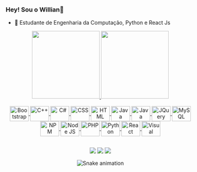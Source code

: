 ### Hey! Sou o Willian👋

- 🌱 Estudante de Engenharia da Computação, Python e React Js

<link rel="stylesheet" href="https://cdn.jsdelivr.net/gh/devicons/devicon@v2.14.0/devicon.min.css">
<div align="center">
  <a href="https://github.com/WillianGiacomelli">
  <img height="180em" src="https://github-readme-stats.vercel.app/api?username=WillianGiacomelli&show_icons=true&theme=gruvbox&include_all_commits=true&count_private=true"/>
  <img height="180em" src="https://github-readme-stats.vercel.app/api/top-langs/?username=WillianGiacomelli&layout=compact&langs_count=7&theme=gruvbox"/>
</div>
  <div style="display: inline_block" align="center"><br>  
<img align="center" height="40" width="50" title="Bootstrap" src="https://cdn.jsdelivr.net/gh/devicons/devicon/icons/bootstrap/bootstrap-plain.svg">
<img align="center" height="40" width="50" title="C++" src="https://cdn.jsdelivr.net/gh/devicons/devicon/icons/cplusplus/cplusplus-plain.svg">
<img align="center" height="40" width="50" title="C#" src="https://cdn.jsdelivr.net/gh/devicons/devicon/icons/csharp/csharp-plain.svg">
<img align="center" height="40" width="50" title="CSS" src="https://cdn.jsdelivr.net/gh/devicons/devicon/icons/css3/css3-plain.svg">
<img align="center" height="40" width="50" title="HTML" src="https://cdn.jsdelivr.net/gh/devicons/devicon/icons/html5/html5-plain.svg">
<img align="center" height="40" width="50" title="Java" src="https://cdn.jsdelivr.net/gh/devicons/devicon/icons/java/java-original.svg">
<img align="center" height="40" width="50" title="Java Script" src="https://cdn.jsdelivr.net/gh/devicons/devicon/icons/javascript/javascript-plain.svg">
<img align="center" height="40" width="50" title="JQuery" src="https://cdn.jsdelivr.net/gh/devicons/devicon/icons/jquery/jquery-plain.svg">
<img align="center" height="40" width="50" title="MySQL" src="https://cdn.jsdelivr.net/gh/devicons/devicon/icons/mysql/mysql-plain.svg">
<img align="center" height="40" width="50" title="NPM" src="https://cdn.jsdelivr.net/gh/devicons/devicon/icons/npm/npm-original-wordmark.svg">
<img align="center" height="40" width="50" title="Node JS" src="https://cdn.jsdelivr.net/gh/devicons/devicon/icons/nodejs/nodejs-plain.svg">
<img align="center" height="40" width="50" title="PHP" src="https://cdn.jsdelivr.net/gh/devicons/devicon/icons/php/php-plain.svg">
<img align="center" height="40" width="50" title="Python" src="https://cdn.jsdelivr.net/gh/devicons/devicon/icons/python/python-original.svg">
<img align="center" height="40" width="50" title="React" src="https://cdn.jsdelivr.net/gh/devicons/devicon/icons/react/react-original.svg"> 
<img align="center" height="40" width="50" title="Visual Studio" src="https://cdn.jsdelivr.net/gh/devicons/devicon/icons/visualstudio/visualstudio-plain.svg">
</div>
  
  ##
 
<div align="center"> 
  <a href="https://instagram.com/will.giacomelli" target="_blank"><img src="https://img.shields.io/badge/-Instagram-%23E4405F?style=for-the-badge&logo=instagram&logoColor=white" target="_blank"></a>
  <a href = "mailto:willian2406@live.com"><img src="https://img.shields.io/badge/-Gmail-%23333?style=for-the-badge&logo=gmail&logoColor=white" target="_blank"></a>
  <a href="https://www.linkedin.com/in/willian-giacomelli-13167b151" target="_blank"><img src="https://img.shields.io/badge/-LinkedIn-%230077B5?style=for-the-badge&logo=linkedin&logoColor=white" target="_blank"></a> 
 
  ![Snake animation](https://github.com/WillianGiacomelli/WillianGiacomelli/blob/output/github-contribution-grid-snake.svg) 
</div>
